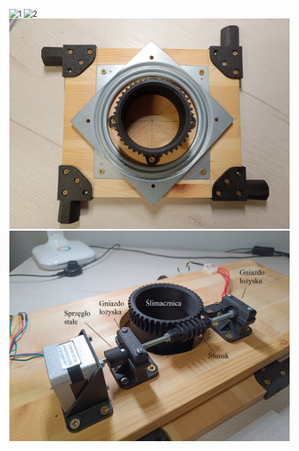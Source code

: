 ![1](images/IMG_20250613_073123.jpg)
![2](images/IMG_20250613_073219.jpg)
![3](images/IMG_20250624_220154.jpg)
![4](images/IMG_20250624_222532.jpg)
